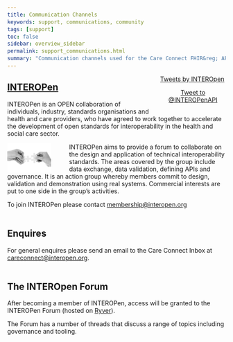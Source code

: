 ```yaml
---
title: Communication Channels
keywords: support, communications, community 
tags: [support]
toc: false
sidebar: overview_sidebar
permalink: support_communications.html
summary: "Communication channels used for the Care Connect FHIR&reg; API."
---
```


<div Style="width:30%;float:right;margin-left:3%">
  <a class="twitter-timeline" href="https://twitter.com/INTEROPenAPI" data-tweet-limit="3">Tweets by INTEROpen</a>
  <script async src="//platform.twitter.com/widgets.js" charset="utf-8"></script>
  <p style="text-align:center">
     <a href="https://twitter.com/intent/tweet?screen_name=INTEROPenAPI" class="twitter-mention-button" data-show-count="false">Tweet to @INTEROPenAPI</a>
    <script async src="//platform.twitter.com/widgets.js" charset="utf-8"></script>
  </p>
</div>

## [INTEROPen](http://www.interopen.org/)

INTEROPen is an OPEN collaboration of individuals, industry, standards organisations and health and care providers, who have agreed to work together to accelerate the development of open standards for interoperability in the health and social care sector.

<img src="images/overview/connect.jpg" alt="Image of two hands holding a jigsaw piece" style="width:20%; float:left; margin-right:3em;"> INTEROPen aims to provide a forum to collaborate on the design and application of technical interoperability standards. The areas covered by the group include data exchange, data validation, defining APIs and governance. It is an action group whereby members commit to design, validation and demonstration using real systems.
Commercial interests are put to one side in the group’s activities.

To join INTEROPen please contact <membership@interopen.org>
<br><br>
## Enquires

For general enquires please send an email to the Care Connect Inbox at <a href="mailto:careconnect@interopen.org">careconnect@interopen.org</a>.
<br><br>

## The INTEROpen Forum

After becoming a member of INTEROPen, access will be granted to the INTEROPen Forum (hosted on [Ryver](https://interopen.ryver.com)).

The Forum has a number of threads that discuss a range of topics including governance and tooling.

<br><br>

